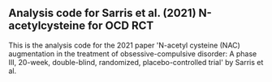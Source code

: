 ## Analysis code for Sarris et al. (2021) N-acetylcysteine for OCD RCT 

This is the analysis code for the 2021 paper 'N-acetyl cysteine (NAC) augmentation in the treatment of obsessive-compulsive disorder: A phase III, 20-week, double-blind, randomized, placebo-controlled trial' by Sarris et al. 
